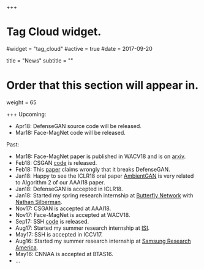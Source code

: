+++
# Tag Cloud widget.
#widget = "tag_cloud"
#active = true
#date = 2017-09-20

title = "News"
subtitle = ""

# Order that this section will appear in.
weight = 65

+++
Upcoming:
- Apr18: DefenseGAN source code will be released.
- Mar18: Face-MagNet code will be released.

Past:
- Mar18: Face-MagNet paper is published in WACV18 and is on [arxiv](https://arxiv.org/abs/1803.05258).
- Feb18: CSGAN [code](https://github.com/po0ya/csgan) is released.
- Feb18: This [paper](https://arxiv.org/abs/1802.00420) claims wrongly that it breaks DefenseGAN.
- Jan18: Happy to see the ICLR18 oral paper [AmbientGAN](https://openreview.net/forum?id=Hy7fDog0b) is very related to Algorithm 2 of our AAAI18 paper.
- Jan18: DefenseGAN is accepted in ICLR18.
- Jan18: Started my spring research internship at [Butterfly Network](http://butterflynetwork.com) with [Nathan Silberman](http://nsilberman.com).
- Nov17: CSGAN is accepted at AAAI18.
- Nov17: Face-MagNet is accepted at WACV18.
- Sep17: SSH [code](https://github.com/mahyarnajibi/SSH) is released.
- Aug17: Started my summer research internship at [ISI](https://isi.edu/).
- May17: SSH is accepted in ICCV17.
- Aug16: Started my summer research internship at [Samsung Research America](https://www.sra.samsung.com/).
- May16: CNNAA is accepted at BTAS16.
- ...
